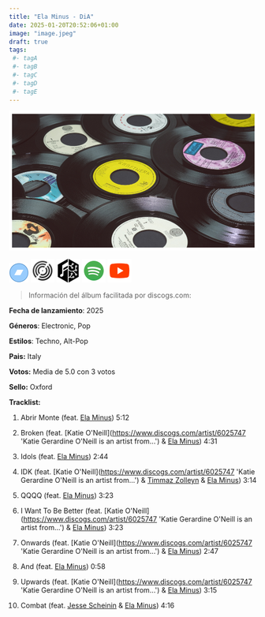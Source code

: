 ```yaml
---
title: "Ela Minus - DiA"
date: 2025-01-20T20:52:06+01:00
image: "image.jpeg"
draft: true
tags:
 #- tagA
 #- tagB
 #- tagC
 #- tagD
 #- tagE
---
```

![cover](image.jpeg (Ela-Minus - DiA))
 
[![bandcamp](../links/svg/bandcamp.png (bandcamp))](https://bandcamp.com/search?q=Ela-Minus%20DiA)
[![discogs](../links/svg/discogs.png (discogs))](https://www.discogs.com/master/3722559)
[![musicbrainz](../links/svg/musicbrainz.png (musicbrainz))](https://musicbrainz.org/release/be186ecd-ed9e-42e6-826e-931d516a8bf0)
[![spotify](../links/svg/spotify.png (putify))](https://open.spotify.com/album/39g8mTcJfSFimjIqtMxGJB)
[![youtube](../links/svg/youtube.png (youtube))](https://www.youtube.com/playlist?list=PLZmpSK3klBc4-eEjnBzevcb4Bp9hz9iqI)
 
<!-- [![lastfm](../links/svg/lastfm.png (lastfm))]() -->
<!-- [![wikipedia](../links/svg/wikipedia.png (wikipedia))](error) -->
 
> Información del álbum facilitada por discogs.com:

**Fecha de lanzamiento**: 2025

**Géneros**: Electronic, Pop

**Estilos**: Techno, Alt-Pop

**Pais:** Italy

**Votos:** Media de 5.0 con 3 votos

**Sello:** Oxford

**Tracklist:**

  1. Abrir Monte 
(feat. [Ela Minus](https://www.discogs.com/artist/4802432 'Ela Minus is the performing monicker of...'))   5:12

  2. Broken 
(feat. [Katie O'Neill](https://www.discogs.com/artist/6025747 'Katie Gerardine O'Neill is an artist from...') & [Ela Minus](https://www.discogs.com/artist/4802432 'Ela Minus is the performing monicker of...'))   4:31

  3. Idols 
(feat. [Ela Minus](https://www.discogs.com/artist/4802432 'Ela Minus is the performing monicker of...'))   2:44

  4. IDK 
(feat. [Katie O'Neill](https://www.discogs.com/artist/6025747 'Katie Gerardine O'Neill is an artist from...') & [Timmaz Zolleyn](https://www.discogs.com/artist/3573541 '') & [Ela Minus](https://www.discogs.com/artist/4802432 'Ela Minus is the performing monicker of...'))   3:14

  5. QQQQ 
(feat. [Ela Minus](https://www.discogs.com/artist/4802432 'Ela Minus is the performing monicker of...'))   3:23

  6. I Want To Be Better 
(feat. [Katie O'Neill](https://www.discogs.com/artist/6025747 'Katie Gerardine O'Neill is an artist from...') & [Ela Minus](https://www.discogs.com/artist/4802432 'Ela Minus is the performing monicker of...'))   3:23

  7. Onwards 
(feat. [Katie O'Neill](https://www.discogs.com/artist/6025747 'Katie Gerardine O'Neill is an artist from...') & [Ela Minus](https://www.discogs.com/artist/4802432 'Ela Minus is the performing monicker of...'))   2:47

  8. And 
(feat. [Ela Minus](https://www.discogs.com/artist/4802432 'Ela Minus is the performing monicker of...'))   0:58

  9. Upwards 
(feat. [Katie O'Neill](https://www.discogs.com/artist/6025747 'Katie Gerardine O'Neill is an artist from...') & [Ela Minus](https://www.discogs.com/artist/4802432 'Ela Minus is the performing monicker of...'))   3:15

  10. Combat 
(feat. [Jesse Scheinin](https://www.discogs.com/artist/2751395 'Jesse Scheinin (b. 1989, Santa Cruz, CA,...') & [Ela Minus](https://www.discogs.com/artist/4802432 'Ela Minus is the performing monicker of...'))   4:16

